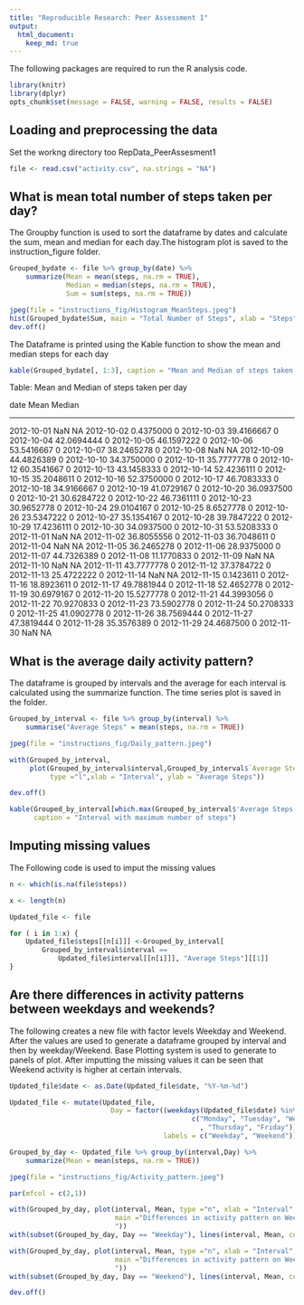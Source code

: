 ```yaml
---
title: "Reproducible Research: Peer Assessment 1"
output: 
  html_document:
    keep_md: true
---
```


The following packages are required to run the R analysis code.


```r
library(knitr)
library(dplyr)
opts_chunk$set(message = FALSE, warning = FALSE, results = FALSE)
```

## Loading and preprocessing the data

Set the workng directory too RepData_PeerAssesment1


```r
file <- read.csv("activity.csv", na.strings = "NA")
```

## What is mean total number of steps taken per day?

The Groupby function is used to sort the dataframe by dates and calculate the sum, mean and median for each day.The histogram plot is saved to the instruction_figure folder.


```r
Grouped_bydate <- file %>% group_by(date) %>% 
    summarize(Mean = mean(steps, na.rm = TRUE), 
              Median = median(steps, na.rm = TRUE),
              Sum = sum(steps, na.rm = TRUE))

jpeg(file = "instructions_fig/Histogram_MeanSteps.jpeg")
hist(Grouped_bydate$Sum, main = "Total Number of Steps", xlab = "Steps")
dev.off()
```

The Dataframe is printed using the Kable function to show the mean and median steps for each day


```r
kable(Grouped_bydate[, 1:3], caption = "Mean and Median of steps taken per day")
```



Table: Mean and Median of steps taken per day

date                Mean   Median
-----------  -----------  -------
2012-10-01           NaN       NA
2012-10-02     0.4375000        0
2012-10-03    39.4166667        0
2012-10-04    42.0694444        0
2012-10-05    46.1597222        0
2012-10-06    53.5416667        0
2012-10-07    38.2465278        0
2012-10-08           NaN       NA
2012-10-09    44.4826389        0
2012-10-10    34.3750000        0
2012-10-11    35.7777778        0
2012-10-12    60.3541667        0
2012-10-13    43.1458333        0
2012-10-14    52.4236111        0
2012-10-15    35.2048611        0
2012-10-16    52.3750000        0
2012-10-17    46.7083333        0
2012-10-18    34.9166667        0
2012-10-19    41.0729167        0
2012-10-20    36.0937500        0
2012-10-21    30.6284722        0
2012-10-22    46.7361111        0
2012-10-23    30.9652778        0
2012-10-24    29.0104167        0
2012-10-25     8.6527778        0
2012-10-26    23.5347222        0
2012-10-27    35.1354167        0
2012-10-28    39.7847222        0
2012-10-29    17.4236111        0
2012-10-30    34.0937500        0
2012-10-31    53.5208333        0
2012-11-01           NaN       NA
2012-11-02    36.8055556        0
2012-11-03    36.7048611        0
2012-11-04           NaN       NA
2012-11-05    36.2465278        0
2012-11-06    28.9375000        0
2012-11-07    44.7326389        0
2012-11-08    11.1770833        0
2012-11-09           NaN       NA
2012-11-10           NaN       NA
2012-11-11    43.7777778        0
2012-11-12    37.3784722        0
2012-11-13    25.4722222        0
2012-11-14           NaN       NA
2012-11-15     0.1423611        0
2012-11-16    18.8923611        0
2012-11-17    49.7881944        0
2012-11-18    52.4652778        0
2012-11-19    30.6979167        0
2012-11-20    15.5277778        0
2012-11-21    44.3993056        0
2012-11-22    70.9270833        0
2012-11-23    73.5902778        0
2012-11-24    50.2708333        0
2012-11-25    41.0902778        0
2012-11-26    38.7569444        0
2012-11-27    47.3819444        0
2012-11-28    35.3576389        0
2012-11-29    24.4687500        0
2012-11-30           NaN       NA

## What is the average daily activity pattern?

The dataframe is grouped by intervals and the average for each interval is calculated using the summarize function. The time series plot is saved in the folder.


```r
Grouped_by_interval <- file %>% group_by(interval) %>% 
    summarise("Average Steps" = mean(steps, na.rm = TRUE))

jpeg(file = "instructions_fig/Daily_pattern.jpeg")

with(Grouped_by_interval, 
     plot(Grouped_by_interval$interval,Grouped_by_interval$`Average Steps`, 
          type ="l",xlab = "Interval", ylab = "Average Steps"))

dev.off()
```


```r
kable(Grouped_by_interval[which.max(Grouped_by_interval$'Average Steps'),], 
      caption = "Interval with maximum number of steps")
```

## Imputing missing values

The Following code is used to imput the missing values


```r
n <- which(is.na(file$steps))

x <- length(n)

Updated_file <- file

for ( i in 1:x) {
    Updated_file$steps[[n[i]]] <-Grouped_by_interval[
        Grouped_by_interval$interval ==
            Updated_file$interval[[n[i]]], "Average Steps"][[1]]
}
```

## Are there differences in activity patterns between weekdays and weekends?

The following creates a new file with factor levels Weekday and Weekend. After the values are used to generate a dataframe grouped by interval and then by weekday/Weekend. Base Plotting system is used to generate to panels of plot. After imputting the missing values it can be seen that Weekend activity is higher at certain intervals.


```r
Updated_file$date <- as.Date(Updated_file$date, "%Y-%m-%d")

Updated_file <- mutate(Updated_file, 
                         Day = factor((weekdays(Updated_file$date) %in% 
                                             c("Monday", "Tuesday", "Wednessday"
                                               , "Thursday", "Friday")), 
                                      labels = c("Weekday", "Weekend")))

Grouped_by_day <- Updated_file %>% group_by(interval,Day) %>%
    summarize(Mean = mean(steps, na.rm = TRUE))

jpeg(file = "instructions_fig/Activity_pattern.jpeg")

par(mfcol = c(2,1))

with(Grouped_by_day, plot(interval, Mean, type ="n", xlab = "Interval", ylab="Steps",
                          main ="Differences in activity pattern on Weekday
                          "))
with(subset(Grouped_by_day, Day == "Weekday"), lines(interval, Mean, col = "blue"))

with(Grouped_by_day, plot(interval, Mean, type ="n", xlab = "Interval", ylab="Steps",
                          main ="Differences in activity pattern on Weekend
                          "))
with(subset(Grouped_by_day, Day == "Weekend"), lines(interval, Mean, col = "red"))

dev.off()
```


